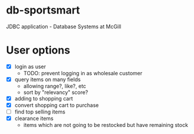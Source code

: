 # db-sportsmart
JDBC application - Database Systems at McGill

# User options
- [x] login as user
    + TODO: prevent logging in as wholesale customer
- [x] query items on many fields
    + allowing range?, like?, etc
    + sort by "relevancy" score?
- [x] adding to shopping cart
- [x] convert shopping cart to purchase
- [ ] find top selling items
- [x] clearance items
    + items which are not going to be restocked but have remaining stock
